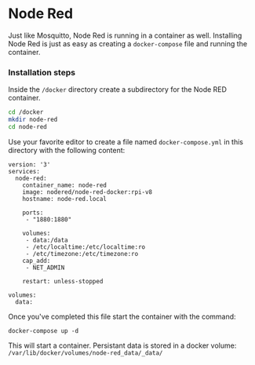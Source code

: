# Node Red

Just like Mosquitto, Node Red is running in a container as well. Installing Node Red is just as easy as creating a `docker-compose` file and running the container.

### Installation steps

Inside the `/docker` directory create a subdirectory for the Node RED container.

``` bash
cd /docker
mkdir node-red
cd node-red
```

Use your favorite editor to create a file named `docker-compose.yml` in this directory with the following content:

``` 
version: '3'
services:
  node-red:
    container_name: node-red
    image: nodered/node-red-docker:rpi-v8
    hostname: node-red.local

    ports:
     - "1880:1880"

    volumes:
     - data:/data
     - /etc/localtime:/etc/localtime:ro
     - /etc/timezone:/etc/timezone:ro
    cap_add:
     - NET_ADMIN

    restart: unless-stopped

volumes:
  data:
```
 
 Once you've completed this file start the container with the command:
 
```
docker-compose up -d
```

This will start a container. Persistant data is stored in a docker volume:
`/var/lib/docker/volumes/node-red_data/_data/`


